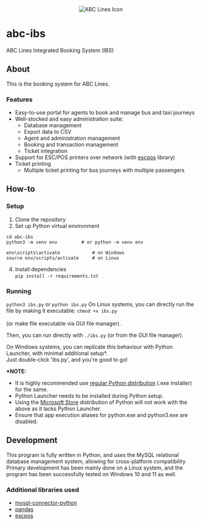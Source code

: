 
<p align='center'> <img src='https://github.com/lvek4096/abc-ibs/assets/133903654/ecb1918c-20d0-4a13-a692-694cd3ac7cbf' alt='ABC Lines Icon'> </p>

# abc-ibs
 ABC Lines Integrated Booking System (IBS)
## About
This is the booking system for ABC Lines. 
### Features
 - Easy-to-use portal for agents to book and manage bus and taxi journeys
 - Well-stocked and easy administration suite:
	 - Database management
   	 - Export data to CSV
	 - Agent and administration management
	 - Booking and transaction management
	- Ticket integration
- Support for ESC/POS printers over network (with [escpos](https://github.com/python-escpos/python-escpos) library)
- Ticket printing
	- Multiple ticket printing for bus journeys with multiple passengers
 

## How-to
### Setup
1. Clone the repository
2. Set up Python virtual environment
```
cd abc-ibs
python3 -m venv env			# or python -m venv env

env\scripts\activate			# on Windows
source env/scripts/activate		# on Linux
```
4. Install dependencies <br>
```pip install -r requirements.txt```
### Running 
```python3 ibs.py``` or ```python ibs.py```
On Linux systems, you can directly run the file by making it executable: ```chmod +x ibs.py```	
<br>(or make file executable via GUI file manager).

Then, you can run directly with  ```./ibs.py``` (or from the GUI file manager).

On Windows systems, you can replicate this behaviour with Python Launcher, with minimal additional setup*.<br>
Just double-click 'ibs.py', and you're good to go!

<b>*NOTE:</b>
- It is highly recommended use <a href="https://www.python.org/downloads">regular Python distribution</a> (.exe installer) for the same.
- Python Launcher needs to be installed during Python setup. 
- Using the <a href="https://apps.microsoft.com/store/detail/python-311/9NRWMJP3717K">Microsoft Store</a> distribution of Python will not work with the above as it lacks Python Launcher.
- Ensure that app execution aliases for python.exe and python3.exe are disabled.

## Development
This program is fully written in Python, and uses the MySQL relational database management system, allowing for cross-platform compatibility
Primary development has been mainly done on a Linux system, and the program has been successfully tested on Windows 10 and 11 as well.
### Additional libraries used
 - [mysql-connector-python](https://dev.mysql.com/doc/connector-python/en/)
 - [pandas](https://pandas.pydata.org/)
 - [escpos](https://github.com/python-escpos/python-escpos)
